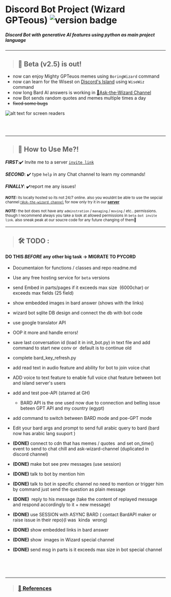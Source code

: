 # __Discord Bot Project (Wizard GPTeous)__  ![version badge](https://img.shields.io/badge/v2.5B-green?logo=github)


##### Discord Bot with generative AI features using python as main project language

---

> ## 📣 Beta (v2.5) is out!
 * now can enjoy Mighty GPTeuos memes using `BoringWizard` command
 * now can learn for the Wisest on [Discord's Island](https//discord.gg/R52kY9mG9c) using `WiseWiz` command
 * now long Bard AI answers is working in [🧙Ask-the-Wizard Channel](https://discord.gg/ptAVHmrtJX)
 * now Bot sends random quotes and memes multiple times a day
 * ~~fixed some bugs~~
 
![ alt text for screen readers](./wizard_bot.ico "icon") 

</br>
</br>


---

> ## 🧙 How to Use Me?!

 ***FIRST***:✔️  Invite me to a server  [`invite link`](https://discord.com/api/oauth2/authorize?client_id=1117540489365827594&permissions=69241357196993&redirect_uri=https%3A%2F%2Fdiscordapp.com%2Foauth2%2Fauthorize%3F%26client_id%3D1117540489365827594%26scope%3Dbot&response_type=code&scope=identify%20guilds%20gdm.join%20rpc.voice.read%20rpc.video.write%20rpc.activities.write%20messages.read%20applications.commands%20activities.read%20voice%20applications.commands.permissions.update%20dm_channels.read%20activities.write%20applications.store.update%20applications.builds.upload%20bot%20rpc.screenshare.read%20rpc.voice.write%20rpc%20guilds.join%20email%20role_connections.write%20relationships.read%20applications.entitlements%20applications.builds.read%20webhook.incoming%20rpc.screenshare.write%20rpc.video.read%20rpc.notifications.read%20guilds.members.read%20connections)

***SECOND***: ✔️ type `help` in any Chat channel to learn my commands!
   
***FINALLY***: ✔️report me any issues!
   
<sub> ***NOTE:*** its locally hosted so its not 24/7 online. also you wouldnt be able to use the sepcial channel [`🧙Ask-the-wizard channel`](https://discord.gg/ptAVHmrtJX) for now only try it in our [**server**](https//discord.gg/R52kY9mG9c) </sub>

<sub> ***NOTE:*** the bot does not have any `adminstration` / `managing` / `moving` /  etc.. permissions. though I  recommend always you take a look at allowed permissions in `beta-bot invite link`. also sneak peak at our soucre code for any future changing of them💙 </sub>

---


> ##  🛠 TODO :
####     DO THIS _BEFORE_ any other big task ->  **MIGRATE TO PYCORD**

*   Documentaion for functions / classes and repo readme.md
    
*   Use any free hosting service for `beta` versions

*   send Embed in parts/pages if it exceeds max size  (6000char) or exceeds max fields (25 field)

*   show embedded images in bard answer (shows with the links)

*   wizard bot sqlite DB  design and connect the db with bot code

*   use google translator API

*   OOP it more and handle errors!


*   save last conversation id (load it in init_bot.py) in text file and add command to start new conv or  default is to continue old

*   complete bard_key_refresh.py

*   add read text in audio feature and ability for bot to join voice chat

*   ADD voice to text feature to enable full voice chat feature between bot and island server's users

*   add and test poe-API (starred at GH)
     - BARD API is the one used now due to connection and belling issue beteen GPT API and my country (egypt)

*   add command to switch between BARD mode and poe-GPT mode

*   Edit your bard args and prompt to send full arabic query to bard (bard now has arabic lang suuport )

* **(DONE)** connect to cdn that has memes / quotes  and set on_time() event to send to chat chill and ask-wizard-channel (duplicated in  discord channel)

* **(DONE)**   make bot see prev messages (use session)

* **(DONE)**  talk to bot by mention him  

* **(DONE)**  talk to bot in specific channel no need to mention or trigger him by command just send the question as plain message

* **(DONE)**   reply to his message (take the content of replayed message and respond accordingly to it + new message)

* **(DONE)**  use SESSION with ASYNC BARD ( contact BardAPI maker or raise issue in their repo)(I was  kinda  wrong)

* **(DONE)**  show embedded links in bard answer

* **(DONE)**  show  images in Wizard special channel

* **(DONE)**  send msg in parts is it exceeds max size in bot special channel





</br>
</br>
</br>

---


> ### [🧾 References ](./sources&refs.md)

 





